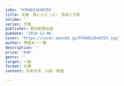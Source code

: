 ```yaml
---
isbn: '9784022649355'
title: 文庫　鬼と人と（上）　信長と光秀
volume: ''
series: 文庫
publisher: 朝日新聞出版
pubdate: '2019-12-06'
cover: 'https://cover.openbd.jp/9784022649355.jpg'
author: 堺屋太一／著
description: ''
price: '640'
genre: ''
target: 一般
format: 文庫
content: 日本文学、小説・物語

---
```

